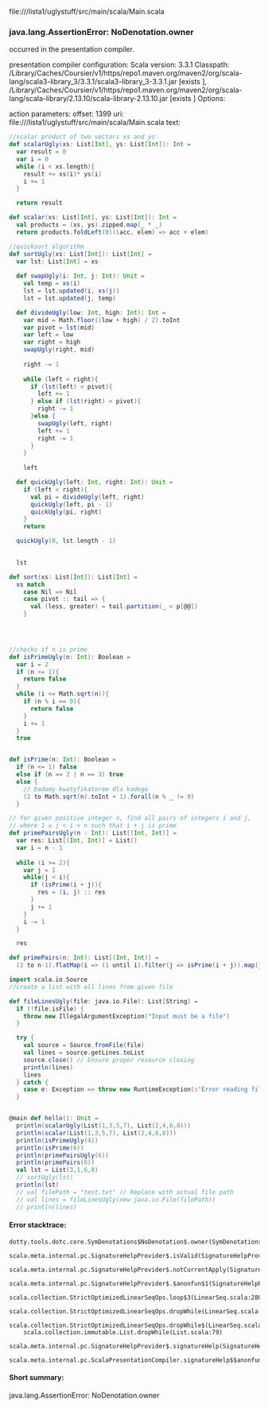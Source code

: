 file://<WORKSPACE>/lista1/uglystuff/src/main/scala/Main.scala
### java.lang.AssertionError: NoDenotation.owner

occurred in the presentation compiler.

presentation compiler configuration:
Scala version: 3.3.1
Classpath:
<HOME>/Library/Caches/Coursier/v1/https/repo1.maven.org/maven2/org/scala-lang/scala3-library_3/3.3.1/scala3-library_3-3.3.1.jar [exists ], <HOME>/Library/Caches/Coursier/v1/https/repo1.maven.org/maven2/org/scala-lang/scala-library/2.13.10/scala-library-2.13.10.jar [exists ]
Options:



action parameters:
offset: 1399
uri: file://<WORKSPACE>/lista1/uglystuff/src/main/scala/Main.scala
text:
```scala
//scalar product of two vectors xs and ys
def scalarUgly(xs: List[Int], ys: List[Int]): Int = 
  var result = 0
  var i = 0
  while (i < xs.length){
    result += xs(i)* ys(i)
    i += 1
  }

  return result

def scalar(xs: List[Int], ys: List[Int]): Int = 
  val products = (xs, ys).zipped.map(_ * _)
  return products.foldLeft(0)((acc, elem) => acc + elem)

//quicksort algorithm
def sortUgly(xs: List[Int]): List[Int] = 
  var lst: List[Int] = xs
  
  def swapUgly(i: Int, j: Int): Unit =
    val temp = xs(i)
    lst = lst.updated(i, xs(j))
    lst = lst.updated(j, temp)

  def divideUgly(low: Int, high: Int): Int =
    var mid = Math.floor((low + high) / 2).toInt
    var pivot = lst(mid)
    var left = low
    var right = high
    swapUgly(right, mid)
    
    right -= 1
    
    while (left < right){
      if (lst(left) < pivot){
        left += 1
      } else if (lst(right) > pivot){
        right -= 1
      }else {
        swapUgly(left, right)
        left += 1
        right -= 1
      }
    }
  
    left

  def quickUgly(left: Int, right: Int): Unit =
    if (left < right){
      val pi = divideUgly(left, right)
      quickUgly(left, pi - 1)
      quickUgly(pi, right)
    }
    return

  quickUgly(0, lst.length - 1)
    

  lst

def sort(xs: List[Int]): List[Int] = 
  xs match
    case Nil => Nil
    case pivot :: tail => {
      val (less, greater) = tail.partition(_ < p[@@])
    }
  



//checks if n is prime
def isPrimeUgly(n: Int): Boolean = 
  var i = 2
  if (n <= 1){
    return false
  }
  while (i <= Math.sqrt(n)){
    if (n % i == 0){
      return false
    }
    i += 1
  }
  true


def isPrime(n: Int): Boolean =
  if (n <= 1) false
  else if (n == 2 | n == 3) true
  else {
    // badamy kwatyfikatorem dla kadego
    (2 to Math.sqrt(n).toInt + 1).forall(n % _ != 0)
  }

// for given positive integer n, find all pairs of integers i and j,
// where 1 ≤ j < i < n such that i + j is prime
def primePairsUgly(n : Int): List[(Int, Int)] =
  var res: List[(Int, Int)] = List()
  var i = n - 1
  
  while (i >= 2){
    var j = 1
    while(j < i){
      if (isPrime(i + j)){
        res = (i, j) :: res
      }
      j += 1
    }
    i -= 1
  }

  res

def primePairs(n: Int): List[(Int, Int)] =
  (2 to n-1).flatMap(i => (1 until i).filter(j => isPrime(i + j)).map(j => (i,j))).toList

import scala.io.Source
//create a list with all lines from given file

def fileLinesUgly(file: java.io.File): List[String] = 
  if (!file.isFile) {
    throw new IllegalArgumentException("Input must be a file")
  }

  try {
    val source = Source.fromFile(file)
    val lines = source.getLines.toList
    source.close() // Ensure proper resource closing
    println(lines)
    lines
  } catch {
    case e: Exception => throw new RuntimeException(s"Error reading file ${file.getName}: ${e.getMessage}")
  }


@main def hello(): Unit =
  println(scalarUgly(List(1,3,5,7), List(2,4,6,8)))
  println(scalar(List(1,3,5,7), List(2,4,6,8)))
  println(isPrimeUgly(4))
  println(isPrime(6))
  println(primePairsUgly(6))
  println(primePairs(6))
  val lst = List(3,1,6,8)
  // sortUgly(lst)
  println(lst)
  // val filePath = "test.txt" // Replace with actual file path
  // val lines = fileLinesUgly(new java.io.File(filePath))
  // println(lines) 
```



#### Error stacktrace:

```
dotty.tools.dotc.core.SymDenotations$NoDenotation$.owner(SymDenotations.scala:2582)
	scala.meta.internal.pc.SignatureHelpProvider$.isValid(SignatureHelpProvider.scala:83)
	scala.meta.internal.pc.SignatureHelpProvider$.notCurrentApply(SignatureHelpProvider.scala:96)
	scala.meta.internal.pc.SignatureHelpProvider$.$anonfun$1(SignatureHelpProvider.scala:48)
	scala.collection.StrictOptimizedLinearSeqOps.loop$3(LinearSeq.scala:280)
	scala.collection.StrictOptimizedLinearSeqOps.dropWhile(LinearSeq.scala:282)
	scala.collection.StrictOptimizedLinearSeqOps.dropWhile$(LinearSeq.scala:278)
	scala.collection.immutable.List.dropWhile(List.scala:79)
	scala.meta.internal.pc.SignatureHelpProvider$.signatureHelp(SignatureHelpProvider.scala:48)
	scala.meta.internal.pc.ScalaPresentationCompiler.signatureHelp$$anonfun$1(ScalaPresentationCompiler.scala:398)
```
#### Short summary: 

java.lang.AssertionError: NoDenotation.owner